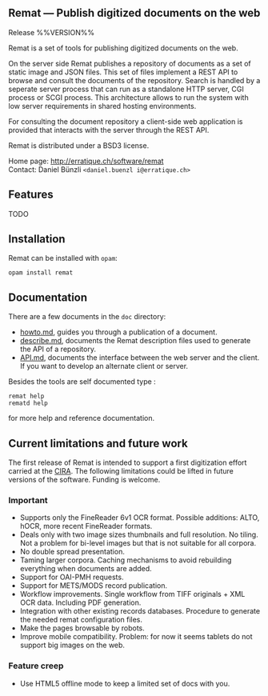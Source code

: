 Remat — Publish digitized documents on the web
-------------------------------------------------------------------------------
Release %%VERSION%%

Remat is a set of tools for publishing digitized documents on the web.

On the server side Remat publishes a repository of documents as a set
of static image and JSON files. This set of files implement a REST API
to browse and consult the documents of the repository. Search is
handled by a seperate server process that can run as a standalone HTTP
server, CGI process or SCGI process. This architecture allows to run
the system with low server requirements in shared hosting
environments.

For consulting the document repository a client-side web application
is provided that interacts with the server through the REST API.

Remat is distributed under a BSD3 license.
  
Home page: http://erratique.ch/software/remat  
Contact: Daniel Bünzli `<daniel.buenzl i@erratique.ch>`


## Features 

TODO


## Installation

Remat can be installed with `opam`:

    opam install remat

## Documentation

There are a few documents in the `doc` directory:

* [howto.md](doc/howto.md), guides you through a publication of a document.
* [describe.md](doc/describe.md), documents the Remat description files 
  used to generate the API of a repository.
* [API.md](doc/API.md), documents the interface between the web server and the
  client. If you want to develop an alternate client or server. 

Besides the tools are self documented type :
    
    remat help
    rematd help

for more help and reference documentation. 

## Current limitations and future work

The first release of Remat is intended to support a first digitization
effort carried at the [CIRA](http://www.cira.ch). The following
limitations could be lifted in future versions of the
software. Funding is welcome.

### Important

- Supports only the FineReader 6v1 OCR format.
  Possible additions: ALTO, hOCR, more recent FineReader formats.
- Deals only with two image sizes thumbnails and full resolution. No
  tiling. Not a problem for bi-level images but that is not suitable for all 
  corpora.
- No double spread presentation.
- Taming larger corpora. Caching mechanisms to avoid rebuilding
  everything when documents are added.
- Support for OAI-PMH requests.
- Support for METS/MODS record publication.
- Workflow improvements. Single workflow from TIFF originals + XML OCR data.
  Including PDF generation.
- Integration with other existing records databases. Procedure to generate 
  the needed remat configuration files.
- Make the pages browsable by robots.
- Improve mobile compatibility. Problem: for now it seems tablets 
  do not support big images on the web. 

### Feature creep

- Use HTML5 offline mode to keep a limited set of docs with you. 
